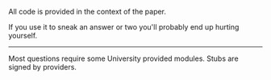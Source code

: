 All code is provided in the context of the paper.

If you use it to sneak an answer or two you'll probably end up hurting yourself.


----


Most questions require some University provided modules. Stubs are signed by providers.
